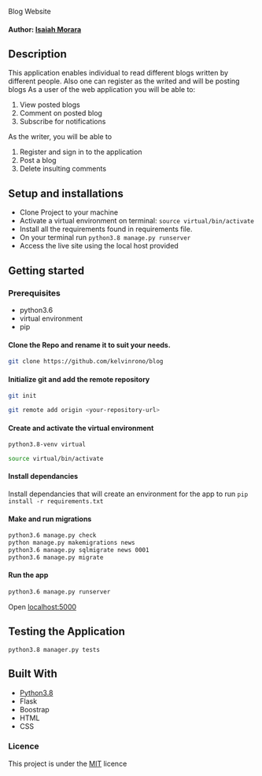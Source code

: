 Blog Website
#### Author: [Isaiah Morara](https://github.com/IsaiahKe)
## Description
This application enables individual to read different blogs written by different people. Also one can register as the writed and will be posting blogs 
As a user of the web application you will be able to:
1. View posted blogs
2. Comment on posted blog
3. Subscribe for notifications

As the writer, you will be able to
1. Register and sign in to the application
2. Post a blog
3. Delete insulting comments

## Setup and installations
* Clone Project to your machine
* Activate a virtual environment on terminal: `source virtual/bin/activate`
* Install all the requirements found in requirements file.
* On your terminal run `python3.8 manage.py runserver`
* Access the live site using the local host provided
## Getting started
### Prerequisites
* python3.6
* virtual environment
* pip
#### Clone the Repo and rename it to suit your needs.
```bash
git clone https://github.com/kelvinrono/blog
```
#### Initialize git and add the remote repository
```bash
git init
```
```bash
git remote add origin <your-repository-url>
```
#### Create and activate the virtual environment
```bash
python3.8-venv virtual
```
```bash
source virtual/bin/activate
```
#### Install dependancies
Install dependancies that will create an environment for the app to run
`pip install -r requirements.txt`
#### Make and run migrations
```bash
python3.6 manage.py check
python manage.py makemigrations news
python3.6 manage.py sqlmigrate news 0001
python3.6 manage.py migrate
```
#### Run the app
```bash
python3.6 manage.py runserver
```
Open [localhost:5000](http://127.0.0.1:5000)
## Testing the Application
`python3.8 manager.py tests`
## Built With
* [Python3.8](https://docs.python.org/3/)
* Flask
* Boostrap
* HTML
* CSS

### Licence
This project is under the  [MIT](LICENSE) licence

